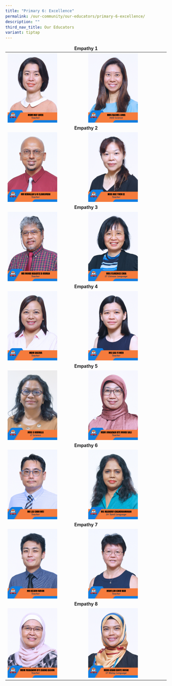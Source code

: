 ```yaml
---
title: "Primary 6: Excellence"
permalink: /our-community/our-educators/primary-6-excellence/
description: ""
third_nav_title: Our Educators
variant: tiptap
---
```

<table>
<thead>
	<tr>
		<td colspan="2"><center><b>Empathy 1</b></center></td>
	</tr>
</thead>
<tbody>
  <tr>
    <td><img src="/images/Teaching%20Staff/2023_mdm%20may%20quek.jpg" style="width:65%"></td>
    <td><img src="/images/Teaching%20Staff/2023_mrs%20rachel%20long.jpg" style="width:65%"> </td>
  </tr>
  <tr>
    <td colspan="2"><center><b>Empathy 2</b></center></td>
  </tr>
  <tr>
    <td><img src="/images/Teaching%20Staff/2023_mr%20vemalan%20s_o%20elangovan.jpg" style="width:65%"> </td>
    <td><img src="/images/Teaching%20Staff/2023_mrs%20nge%20yuen%20ee.jpg" style="width:65%"> </td>
  </tr>
  <tr>
    <td colspan="2"><center><b>Empathy 3</b></center></td>
  </tr>
  <tr>
    <td><img src="/images/Teaching%20Staff/2023_mr%20mohd%20hanafee%20b%20osman.jpg" style="width:65%"> </td>
    <td><img src="/images/Teaching%20Staff/2023_mrs%20florence%20chia.jpg" style="width:65%"> </td>
  </tr>
  <tr>
    <td colspan="2"><center><b>Empathy 4</b></center></td>
  </tr>
  <tr>
    <td> <img src="/images/Teaching%20Staff/2023_mdm%20saleha.jpg" style="width:65%"></td>
    <td><img src="/images/Teaching%20Staff/2023_ms%20lua%20yi%20wen.jpg" style="width:65%"> </td>
  </tr>
  <tr>
    <td colspan="2"><center><b>Empathy 5</b></center></td>
  </tr>
  <tr>
    <td><img src="/images/Teaching%20Staff/2023_mrs%20s%20nirmala-final.jpg" style="width:65%"> </td>
    <td><img src="/images/Teaching%20Staff/2023_mdm%20junaidah%20bte%20mohd%20sali.jpg" style="width:65%"> </td>
  </tr>
  <tr>
    <td colspan="2"><center><b>Empathy 6</b></center></td>
  </tr>
  <tr>
    <td><img src="/images/Teaching%20Staff/2023_mr%20lai%20chih%20wei.jpg" style="width:65%"> </td>
    <td><img src="/images/Teaching%20Staff/2023_ms%20madhavi%20chandramohan.jpg" style="width:65%"> </td>
  </tr>
	<tr>
	<td colspan="4"><center><b>Empathy 7</b></center></td>
  </tr>
  <tr>
    <td><img src="/images/Teaching%20Staff/2023_mr%20kelvin%20woon.jpg" style="width:65%"> </td>
    <td><img src="/images/Teaching%20Staff/2023_mdm%20lim%20chiu%20har.jpg" style="width:65%"> </td>
  </tr>
	<tr>
	<td colspan="2"><center><b>Empathy 8</b></center></td>
  </tr>
  <tr>
    <td><img src="/images/Teaching%20Staff/2023_mdm%20mahanom%20bte%20daing%20basok.jpg" style="width:65%"> </td>
    <td><img src="/images/Teaching%20Staff/2023_mdm%20aidah%20binte%20hosni.jpg" style="width:65%"> </td>
  </tr>
</tbody>
</table>